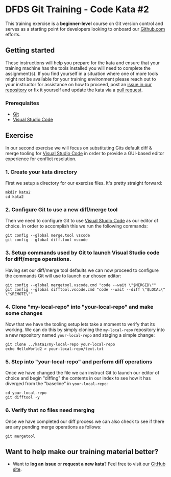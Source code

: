 DFDS Git Training - Code Kata #2
======================================

This training exercise is a **beginner-level** course on Git version control and serves as a starting point for developers looking to onboard our [Github.com](https://github.com/dfds) efforts.

## Getting started
These instructions will help you prepare for the kata and ensure that your training machine has the tools installed you will need to complete the assignment(s). If you find yourself in a situation where one of more tools might not be available for your training environment please reach out to your instructor for assistance on how to proceed, post an [issue in our repository](https://github.com/dfds/dojo/issues) or fix it yourself and update the kata via a [pull request](https://github.com/dfds/dojo/pulls).


### Prerequisites
* [Git](https://git-scm.com/downloads)
* [Visual Studio Code](https://code.visualstudio.com/download)

## Exercise
In our second exercise we will focus on substituting Gits default diff & merge tooling for [Visual Studio Code](https://code.visualstudio.com/download) in order to provide a GUI-based editor experience for conflict resolution.

### 1. Create your kata directory
First we setup a directory for our exercise files. It's pretty straight forward:

```
mkdir kata2
cd kata2
```

### 2. Configure Git to use a new diff/merge tool
Then we need to configure Git to use [Visual Studio Code](https://code.visualstudio.com/download) as our editor of choice. In order to accomplish this we run the following commands:

```
git config --global merge.tool vscode
git config --global diff.tool vscode
```

### 3. Setup commands used by Git to launch Visual Studio code for diff/merge operations.
Having set our diff/merge tool defaults we can now proceed to configure the commands Git will use to launch our chosen editor:

```
git config --global mergetool.vscode.cmd "code --wait \"$MERGED\""
git config --global difftool.vscode.cmd "code --wait --diff \"$LOCAL\" \"$REMOTE\""
```

### 4. Clone "my-local-repo" into "your-local-repo" and make some changes
Now that we have the tooling setup lets take a moment to verify that its working. We can do this by simply cloning the `my-local-repo` repository into a new repository named `your-local-repo` and staging a simple change:

```
git clone ../kata1/my-local-repo your-local-repo
echo HelloWorld2 > your-local-repo/text.txt
```

### 5. Step into "your-local-repo" and perform diff operations
Once we have changed the file we can instruct Git to launch our editor of choice and begin "diffing" the contents in our index to see how it has diverged from the "baseline" in `your-local-repo`:

```
cd your-local-repo
git difftool -y
```

### 6. Verify that no files need merging
Once we have completed our diff process we can also check to see if there are any pending merge operations as follows:

```
git mergetool
```

## Want to help make our training material better?
 * Want to **log an issue** or **request a new kata**? Feel free to visit our [GitHub site](https://github.com/dfds/dojo/issues).
